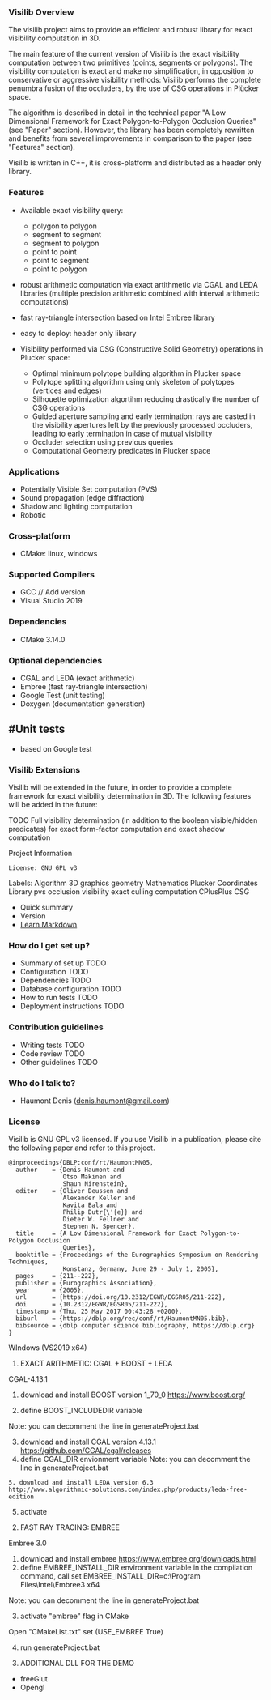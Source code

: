 ### Visilib Overview ###

The visilib project aims to provide an efficient and robust library for exact visibility computation in 3D.

The main feature of the current version of Visilib is the exact visibility computation between two primitives (points, segments or polygons). The visibility computation is exact and make no simplification, in opposition to conservative or aggressive visibility methods: Visilib performs the complete penumbra fusion of the occluders, by the use of CSG operations in Plücker space.

The algorithm is described in detail in the technical paper "A Low Dimensional Framework for Exact Polygon-to-Polygon Occlusion Queries" (see "Paper" section).
However, the library has been completely rewritten and benefits from several improvements in comparison to the paper (see "Features" section).

Visilib is written in C++, it is cross-platform and distributed as a header only library.


### Features ###

- Available exact visibility query:
    - polygon to polygon
    - segment to segment
    - segment to polygon
    - point to point
    - point to segment
    - point to polygon
    
- robust arithmetic computation via exact artithmetic via CGAL and LEDA libraries  (multiple precision arithmetic combined with interval arithmetic computations)
- fast ray-triangle intersection based on Intel Embree library
- easy to deploy: header only library 

- Visibility performed via CSG (Constructive Solid Geometry) operations in Plucker space:
     - Optimal minimum polytope building algorithm in Plucker space
     - Polytope splitting algorithm using only skeleton of polytopes (vertices and edges)
     - Silhouette optimization algortihm reducing drastically the number of CSG operations
     - Guided aperture sampling and early termination: rays are casted in the visibility apertures left by the previously processed occluders, leading to early termination in case of mutual visibility
     - Occluder selection using previous queries
     - Computational Geometry predicates in Plucker space

### Applications ###
- Potentially Visible Set computation (PVS)
- Sound propagation (edge diffraction)
- Shadow and lighting computation
- Robotic

### Cross-platform ###

- CMake: linux, windows

### Supported Compilers ###

- GCC // Add version
- Visual Studio 2019

### Dependencies ###
- CMake 3.14.0

### Optional dependencies ###
- CGAL and LEDA (exact arithmetic)
- Embree (fast ray-triangle intersection)
- Google Test (unit testing)
- Doxygen (documentation generation)

## #Unit tests ###

- based on Google test

### Visilib Extensions ###

Visilib will be extended in the future, in order to provide a complete framework for exact visibility determination in 3D. The following features will be added in the future:

 TODO 
 Full visibility determination (in addition to the boolean visible/hidden predicates) for exact form-factor computation and exact shadow computation

Project Information

    License: GNU GPL v3

Labels:
Algorithm 3D graphics geometry Mathematics Plucker Coordinates Library pvs occlusion visibility exact culling computation CPlusPlus CSG


* Quick summary
* Version
* [Learn Markdown](https://bitbucket.org/tutorials/markdowndemo)

### How do I get set up? ###

* Summary of set up
TODO 
* Configuration
TODO 
* Dependencies
TODO 
* Database configuration
TODO 
* How to run tests
TODO 
* Deployment instructions
TODO 

### Contribution guidelines ###

* Writing tests
TODO 
* Code review
TODO 
* Other guidelines
TODO 

### Who do I talk to? ###

* Haumont Denis (denis.haumont@gmail.com)


### License ###
Visilib is  GNU GPL v3 licensed.
If you use Visilib in a publication, please cite the following paper and refer to this project.
```
@inproceedings{DBLP:conf/rt/HaumontMN05,
  author    = {Denis Haumont and
               Otso Makinen and
               Shaun Nirenstein},
  editor    = {Oliver Deussen and
               Alexander Keller and
               Kavita Bala and
               Philip Dutr{\'{e}} and
               Dieter W. Fellner and
               Stephen N. Spencer},
  title     = {A Low Dimensional Framework for Exact Polygon-to-Polygon Occlusion
               Queries},
  booktitle = {Proceedings of the Eurographics Symposium on Rendering Techniques,
               Konstanz, Germany, June 29 - July 1, 2005},
  pages     = {211--222},
  publisher = {Eurographics Association},
  year      = {2005},
  url       = {https://doi.org/10.2312/EGWR/EGSR05/211-222},
  doi       = {10.2312/EGWR/EGSR05/211-222},
  timestamp = {Thu, 25 May 2017 00:43:28 +0200},
  biburl    = {https://dblp.org/rec/conf/rt/HaumontMN05.bib},
  bibsource = {dblp computer science bibliography, https://dblp.org}
}
```

WIndows (VS2019 x64)


1) EXACT ARITHMETIC: CGAL + BOOST + LEDA

CGAL-4.13.1
   1. download and install BOOST version 1_70_0
https://www.boost.org/
   
   2. define BOOST_INCLUDEDIR variable
   
Note: you can decomment the line in generateProject.bat
   
   3. download and install CGAL version 4.13.1
   https://github.com/CGAL/cgal/releases
   4. define CGAL_DIR envionment variable
Note: you can decomment the line in generateProject.bat
 

	5. download and install LEDA version 6.3
	http://www.algorithmic-solutions.com/index.php/products/leda-free-edition
 
 
   5. activate   


2) FAST RAY TRACING: EMBREE


Embree 3.0
   1. download and install embree
     https://www.embree.org/downloads.html
   2. define EMBREE_INSTALL_DIR environment variable
       in the compilation command, call 
	   set EMBREE_INSTALL_DIR=c:\Program Files\Intel\Embree3 x64
   
   Note: you can decomment the line in generateProject.bat
   
   3. activate "embree" flag in CMake
   
   Open "CMakeList.txt"
   set (USE_EMBREE True)

   4. run generateProject.bat
   
   
3) ADDITIONAL DLL FOR THE DEMO
 - freeGlut
 - Opengl
 
